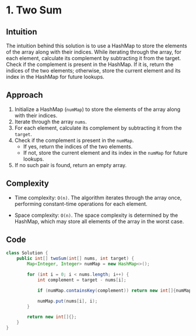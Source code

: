 # 1. Two Sum

## Intuition

The intuition behind this solution is to use a HashMap to store the elements of the array along with their indices. While iterating through the array, for each element, calculate its complement by subtracting it from the target. Check if the complement is present in the HashMap. If it is, return the indices of the two elements; otherwise, store the current element and its index in the HashMap for future lookups.

## Approach

1. Initialize a HashMap (`numMap`) to store the elements of the array along with their indices.
2. Iterate through the array `nums`.
3. For each element, calculate its complement by subtracting it from the `target`.
4. Check if the complement is present in the `numMap`.
   - If yes, return the indices of the two elements.
   - If not, store the current element and its index in the `numMap` for future lookups.
5. If no such pair is found, return an empty array.

## Complexity

- Time complexity: `O(n)`. The algorithm iterates through the array once, performing constant-time operations for each element.

- Space complexity: `O(n)`. The space complexity is determined by the HashMap, which may store all elements of the array in the worst case.

## Code

```java
class Solution {
    public int[] twoSum(int[] nums, int target) {
        Map<Integer, Integer> numMap = new HashMap<>();

        for (int i = 0; i < nums.length; i++) {
            int complement = target - nums[i];

            if (numMap.containsKey(complement)) return new int[]{numMap.get(complement), i};

            numMap.put(nums[i], i);
        }

        return new int[]{};
    }
}
```

